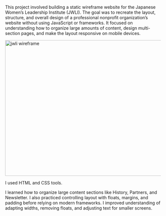 This project involved building a static wireframe website for the Japanese Women’s Leadership Institute (JWLI). The goal was to recreate the layout, structure, and overall design of a professional nonprofit organization’s website without using JavaScript or frameworks. It focused on understanding how to organize large amounts of content, design multi-section pages, and make the layout responsive on mobile devices.

<img width="940" height="440" alt="jwli wireframe" src="https://github.com/user-attachments/assets/c2c877e7-a677-488d-8d55-a3c822a5e49d" />


I used HTML and CSS tools.

I learned how to organize large content sections like History, Partners, and Newsletter. I also practiced controlling layout with floats, margins, and padding before relying on modern frameworks. I improved understanding of adapting widths, removing floats, and adjusting text for smaller screens.



